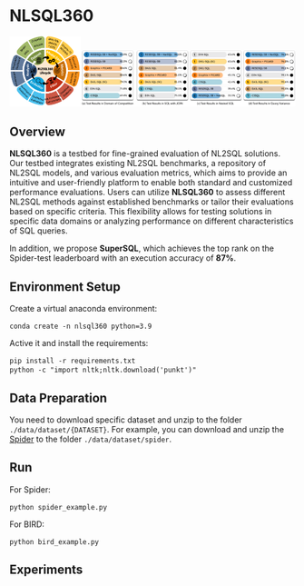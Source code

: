 # NLSQL360

<div align="center"><img width="25%" src="./assets/nl2sql360.png"><img width="75%" src="./assets/leaderboard.png"></div>

## Overview

**NLSQL360** is a testbed for fine-grained evaluation of NL2SQL solutions. Our testbed integrates existing NL2SQL benchmarks, a repository of NL2SQL models, and various evaluation metrics, which aims to provide an intuitive and user-friendly platform to enable both standard and customized performance evaluations. Users can utilize **NLSQL360** to assess different NL2SQL methods against established benchmarks or tailor their evaluations based on specific criteria. This flexibility allows for testing solutions in specific data domains or analyzing performance on different characteristics of SQL queries. 

In addition, we propose **SuperSQL**, which achieves the top rank on the Spider-test leaderboard with an execution accuracy of **87%**.

## Environment Setup

Create a virtual anaconda environment:

```
conda create -n nlsql360 python=3.9
```

Active it and install the requirements:

```
pip install -r requirements.txt
python -c "import nltk;nltk.download('punkt')" 
```

## Data Preparation

You need to download specific dataset and unzip to the folder `./data/dataset/{DATASET}`. For example, you can download and unzip the [Spider](https://yale-lily.github.io/spider) to the folder `./data/dataset/spider`.

## Run

For Spider:

```
python spider_example.py
```

For BIRD:

```
python bird_example.py
```

## Experiments
